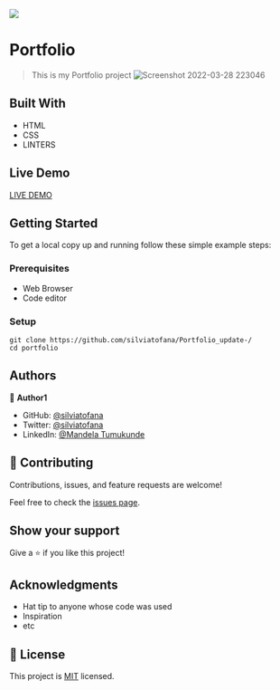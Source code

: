 ![](https://img.shields.io/badge/Microverse-blueviolet)

# Portfolio
> This is my Portfolio project
> ![Screenshot 2022-03-28 223046](https://user-images.githubusercontent.com/38649067/160482100-39d42d6d-a41d-404e-b6eb-bb19b7b019a1.png)



## Built With

- HTML
- CSS
- LINTERS

## Live Demo 

[LIVE DEMO](https://silviatofana.github.io/v1/)


## Getting Started


To get a local copy up and running follow these simple example steps:

### Prerequisites
 - Web Browser
 - Code editor

### Setup
~~~
git clone https://github.com/silviatofana/Portfolio_update-/
cd portfolio
~~~



## Authors

👤 **Author1**

- GitHub: [@silviatofana](https://github.com/silviatofana)
- Twitter: [@silviatofana](https://twitter.com/silviatofana)
- LinkedIn: [@Mandela Tumukunde](https://www.linkedin.com/in/silviatofana/)

## 🤝 Contributing

Contributions, issues, and feature requests are welcome!

Feel free to check the [issues page](../../issues/).




## Show your support

Give a ⭐️ if you like this project!

## Acknowledgments

- Hat tip to anyone whose code was used
- Inspiration
- etc

## 📝 License

This project is [MIT](./MIT.md) licensed.
